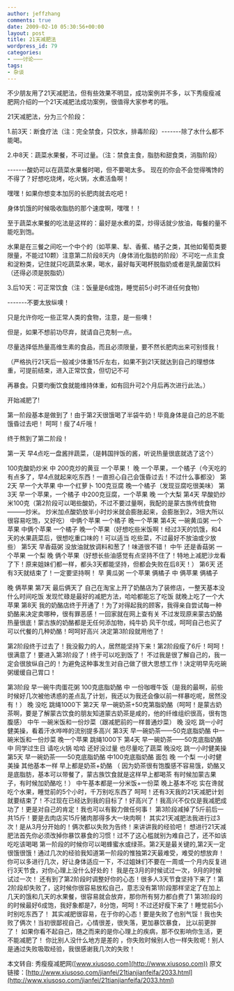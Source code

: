 ```yaml
---
author: jeffzhang
comments: true
date: 2009-02-10 05:30:56+00:00
layout: post
title: 21天减肥法
wordpress_id: 79
categories:
- ———讨论———
tags:
- 杂谈
---
```


不少朋友用了21天减肥法，但有些效果不明显，成功案例并不多，以下秀瘦瘦减肥网介绍的一个21天减肥法成功案例，很值得大家参考的哦。

21天减肥法，分为三个阶段：

1.前3天：断食疗法（注：完全禁食，只饮水，排毒阶段）-------除了水什么都不能喝。

2.中8天：蔬菜水果餐，不可过量。（注：禁食主食，脂肪和甜食类，消脂阶段）

-------酸奶可以在蔬菜水果餐时喝，但不要喝太多。
 现在的你会不会觉得嘴馋的不得了？好想吃烧烤，吃火锅，水煮活鱼啊！

嘿嘿！如果你想变本加厉的长肥肉就去吃吧！

身体饥饿的时候吸收脂肪的那个速度啊，嘿嘿！！

至于蔬菜水果餐的吃法是这样的：最好是水煮的菜，炒得话就少放油，每餐的量不能吃到饱。

水果是在三餐之间吃一个中个的（如苹果、犁、香蕉、橘子之类，其他如葡萄类要限量，不能过10颗）注意第二阶段8天内（身体消化脂肪的阶段）不可吃一点主食和淀粉类，记住就只吃蔬菜水果，喝水，最好每天喝杯脱脂奶或者是乳酸菌饮料（还得必须是脱脂奶）

3.后10天：可正常饮食（注：饭量是6成饱，睡觉前5小时不进任何食物）

-------不要太放纵噢！

只是允许你吃一些正常人类的食物，注意，是一些噢！

但是，如果不想前功尽弃，就请自己克制一点。

尽量选择低热量高维生素的食品，而且必须限量，要不然长肥肉出来可别怪我！

（严格执行21天后一般减少体重15斤左右，如果不到21天就达到自己的理想体重，可提前结束，进入正常饮食，但切记不可

再暴食。只要均衡饮食就能维持体重，如有回升可2个月后再次进行此法。）

开始减肥了!

第一阶段基本是做到了！由于第2天很饿喝了半袋牛奶！毕竟身体是自己的总不能饿昏过去吧！
 呵呵！瘦了4斤哦！

终于熬到了第二阶段！

第一天
 早4点吃一盘酱拌蔬菜，（是韩国拌饭的酱，听说热量很底就选了这个）

100克酸奶炒米
 中 200克炒的黄豆 一个苹果！
 晚 一个苹果，一个橘子（今天吃的有点多了，早4点就起来吃东西！一直担心自己会饿昏过去！不过什么事都没）
 第2天 早一个大苹果
 中一个红萝卜 100克豆腐
 晚一个橘子（发现豆腐吃很美味）
 第3天 早一个苹果，一个橘子
 中200克豆腐，一个苹果
 晚 一个大梨
 第4天 早酸奶炒米100克（第2阶段可以喝些酸奶，不过不要过量啊，我配的是蒙古族传统食物———炒米。
 炒米加点酸奶放半小时炒米就会膨胀起来，会膨胀到2，3倍大所以很容易吃饱，又好吃）
 中俩个苹果 一个橘子
 晚一个苹果
 第4天 一碗黄瓜粥 一个苹果
 中俩个苹果 一个橘子
  晚一个苹果（好想吃些米饭啊！经过3天的饥饿，和4天的水果蔬菜后，很想吃重口味的！可以适当 吃些菜，不过最好不放油或少放些）
 第5天 早香菇粥 没放油就放调料和葱了！味道很不错！
 中午 还是香菇粥 一个苹果 一个梨
 晚 俩个苹果（好想长些油感觉有点坚持不住了！特地上减肥沙龙看了下！原来姐妹们都一样，都头3天都能坚持，但都会失败在后8天！）
 第6天 还有3天就结束了！一定要坚持啊！
 早 黄瓜粥 一个苹果 俩橘子
 中 俩苹果 俩橘子

晚 俩苹果
 第7天 最后俩天了 自己在淘宝上开了奶酪店为了装修店，一整天基本没什么时间吃饭 发现忙碌是最好的减肥方法，哈哈都能忘了吃饭
 就晚上吃了一个大苹果
 第8天 我的奶酪店终于开通了！为了对得起我的顾客，我得亲自尝试每一种奶酪来决定卖哪种，很有罪恶感！一回家就在网上查有关
 不过发现原来蒙古奶酪热量很底！蒙古族的奶酪都是无任何添加物，纯牛奶 风干尔成，呵呵自己也买了可以代餐的几种奶酪！呵呵好高兴
 决定第3阶段就用他了！

第2阶段终于过去了！我没毅力的人，居然能坚持下来！第2阶段瘦了6斤！呵呵！很满意了！要进入第3阶段了！终于可以吃到饭了！
 不过我是很了解自己的，我一定会很放纵自己的！为避免这种事发生对自己做了很大思想工作！决定明早先吃碗粥缓缓自己胃口！

第3阶段 早一碗牛肉蛋花粥 100克底脂奶酪
 中 一份咖喱牛饭（是我的最啊，前些时候好几次被他诱惑的差点乱了计划，我还以为我还会像以前一样暴吃呢，居然没有！）
  晚 没吃 跳绳1000下
 第2天 早一碗奶茶+50克第脂奶酪（呵呵！是蒙古奶茶啊，要是了解蒙古饮食的朋友知道蒙古奶茶是咸的，他的纤维组织很高，很有饱腹感）
 中午 一碗米饭和一份炒菜（跟减肥前的一样普通炒菜）
 晚 没吃 跳一小时健美操，看着汗水哗哗的流别提多高兴
 第3天 早一碗奶茶——50克底脂奶酪
 中一碗米饭和一份炒菜
 晚一个苹果 跳绳1000下
 第4天 早一碗奶茶——50克底脂奶酪
 中 同学过生日 请吃火锅 哈哈 还好没过量 也尽量吃了蔬菜
 晚没吃 跳一小时健美操
 第5天 早一碗奶茶——50克底脂奶酪
 中100克底脂奶酪 面包
 晚 一个梨 一小时健美操
 其他基本一样 早上都是奶茶+奶酪 （ 因为奶茶很有饱腹感不容易饿，奶酪又是底脂肪，基本可以带餐了，蒙古族饮食就是这样早上都喝茶
 有时候加蒙古果子，有时候加奶酪吃！）
 中午基本都是一分米饭+一份菜
 晚上基本不吃 实在谗就吃个水果，睡觉前的5个小时，千万别吃东西了
 呵呵！还有3天我的21天减肥计划就要结束了！不过现在已经达到我的目标了！好高兴了！我高兴不仅仅是我减肥成功了！更是对自己的肯定！我也可以有毅力做任何事！
  第3阶段减掉了5斤前后一共15斤！要是去肉店买15斤猪肉那得多大一块肉啊！
 其实21天减肥法我进行过3次！是从3月分开始的！俩次都以失败为告终！来讲讲我的经验吧！
 想进行21天减肥法首先你必须改掉你暴饮暴食的习惯！过不了这心槛就别为难自己了，还不如该吃吃该喝喝
 第一阶段的时候你可以喝蜂蜜水或绿茶。第2天是最关键的,第2天一定很饿很饿！通过几次的经验我知道第一阶段的惟独第2天最难受，难受的想放弃！你可以多进行几次，好让身体适应一下，不过姐妹们不要在一周或一个月内反复进行3天节食，对你心理上没什么好处的！
  我是在3月的时候试过一次，9月的时候试过一次！
 还有到了第2阶段时调整好你的心态！很多人3天节食坚持下来了！第2阶段却失败了，这时候你很容易放松自己，意志没有第1阶段那样坚定了在加上几天的饿和几天的水果餐，很容易就会放弃，那你所有努力都白费了1
  第3阶段的的时候最好6成饱，我好象都是7，8分饱，呵呵！不过还好瘦下来了！睡觉前5小时别吃东西了！
 其实减肥很容易，在于你的心态！要是失败了也别气馁！我也失败了俩次！当初很鄙视自己，心情很差，很失落，更加暴饮暴食，
 比以前更胖了！
 如果你看不起自己，随之而来的是你心理上的疾病，那不仅影响你生活，更不能减肥了！
 你比别人没什么地方是差的 ，你失败时候别人也一样失败呢！别人是通过失败吸取经验，我很感谢我几次的失败！


 本文转自: 秀瘦瘦减肥网([www.xiusoso.com](http://www.xiusoso.com)) 原文链接：[http://www.xiusoso.com/jianfei/21tianjianfeifa/2033.html](http://www.xiusoso.com/jianfei/21tianjianfeifa/2033.html)
